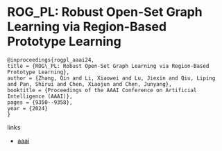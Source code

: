 # ROG\_PL: Robust Open-Set Graph Learning via Region-Based Prototype Learning

```
@inproceedings{rogpl_aaai24,
title = {ROG\_PL: Robust Open-Set Graph Learning via Region-Based Prototype Learning},
author = {Zhang, Qin and Li, Xiaowei and Lu, Jiexin and Qiu, Liping and Pan, Shirui and Chen, Xiaojun and Chen, Junyang},
booktitle = {Proceedings of the AAAI Conference on Artificial Intelligence (AAAI)},
pages = {9350--9358},
year = {2024}
}
```

links
- [aaai](https://ojs.aaai.org/index.php/AAAI/article/view/28788)
